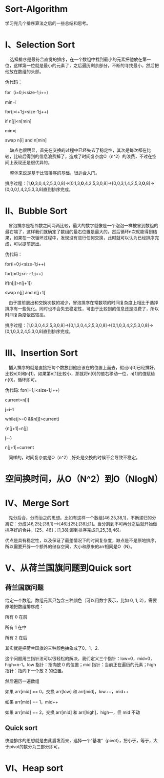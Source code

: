 # Sort-Algorithm
学习完几个排序算法之后的一些总结和思考。
# Ⅰ、Selection Sort
&nbsp; &nbsp; 选择排序是最符合直觉的排序，在一个数组中找到最小的元素把他放在第一位，这样第一位就是最小的元素了，之后遍历剩余部分，不断的寻找最小，然后把他放在数组的头部。

伪代码：

for（i=0;i<size-1;i++）

min=i

for(j=i+1;j<size-1;j++)

if n[j]<n[min]

min=j

swap n[i] and n[min]

&nbsp; &nbsp; 缺点也很明显，首先在交换的过程中已经失去了稳定性，其次是每次都在比较，比较后得到的信息浪费掉了，造成了时间复杂度O（n^2）的浪费，不过在空间上表现还是很优异的。

&nbsp; &nbsp; 整体来说是基于比较排序的基础，很适合入门。

排序过程：[1,__0__,3,0,4,2,5,3,0,8]->[0,1,3,__0__,4,2,5,3,0,8]->[0,0,3,1,4,2,5,3,__0__,8]->[0,0,0,1,4,2,5,3,3,8]直到排序完成。

# Ⅱ、Bubble Sort
&nbsp; &nbsp;冒泡排序是相邻数之间两两比较，最大的数字就像是一个泡泡一样被冒到数组的最右端了，这样我们就确定了数组的最右位置是最大的，然后循环n次就能得到结果，如果在一次循环过程中，发现没有进行任何交换，此时就可以认为已经排序完成，可以提前退出。

伪代码：

for(i=0;i<size-1;i++)

for(j=0;j<n-i-1;j++)

if(n[j]>n[j+1])

swap n[j] and n[j+1]

&nbsp; &nbsp;由于提前退出和交换次数的减少，冒泡排序在常数项的时间复杂度上相比于选择排序有一些优化。同时也不会失去稳定性，可由于比较到的信息还是浪费了，所以时间复杂度依然较高。

排序过程：[1,0,3,0,4,2,5,3,0,8]->[0,1,3,0,4,2,5,3,0,8]->[0,1,0,3,4,2,5,3,0,8]->[0,1,0,3,2,4,5,3,0,8]直到排序完成。

# Ⅲ、Insertion Sort 
&nbsp; &nbsp;插入排序的就是直接把每个数放到他应该在的位置上面去，假设n[0]已经排好，比较n[0]和n[1]，如果第n[1]比较小，那就将n[0]的值右移动一位，n[1]的值赋给n[0]。循环即可。

伪代码:
for(i=1;i<size-1;i++)

current=n[i]

j=i-1

while(j>=0 &&n[j]>current)

{n[j+1]=n[j]

j--}

n[j+1]=current

&nbsp; &nbsp;同样的，时间复杂度是O（n^2）;好处是交换的时候不会导致不稳定。

# 空间换时间，从O（N^2）到O（NlogN）

# Ⅳ、Merge Sort
&nbsp; &nbsp;先分后合，分而治之的思想。比如有这样一个数组[46,25,38,1]，不断递归的分离它：分成[46,25];[38,1]-->[46];[25];[38];[1]。当分割到不可再分之后就开始做排序好的合并，[25，46]；[1,38];直到排序完成[1,25,38,46]。

优点是具有稳定性，以及保证了最差情况下的时间复杂度，缺点是不是原地排序，所以需要开辟一个额外的储存空间，大小和原来的arr相同是O（N）。

# Ⅴ、从荷兰国旗问题到Quick sort

## 荷兰国旗问题
给定一个数组，数组元素只包含三种颜色（可以用数字表示，比如 0, 1, 2），需要原地把数组排序成：

所有 0 在前

所有 1 在中

所有 2 在后

其实就是把荷兰国旗的三种颜色抽象成了0，1，2.

这个问题用三指针法可以很轻松的解决，我们定义三个指针：low=0，mid=0，high=n-1。low 指针：指向放 0 的位置；mid 指针：当前正在遍历的元素；high 指针：指向下一个放 2 的位置。

然后遍历一遍数组

如果 arr[mid] == 0，交换 arr[low] 和 arr[mid]，low++，mid++

如果 arr[mid] == 1，mid++

如果 arr[mid] == 2，交换 arr[mid] 和 arr[high]，high--，但 mid 不动

## Quick sort
快速排序的思想就是由此启发而来，选择一个“基准”（pivot），把小于，等于，大于pivot的数分为三部分即可。

# Ⅵ、Heap sort


